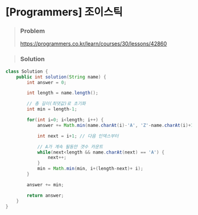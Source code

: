 # [Programmers] 조이스틱

> ### Problem
>
> https://programmers.co.kr/learn/courses/30/lessons/42860



> ### Solution

```java
class Solution {
    public int solution(String name) {
        int answer = 0;

        int length = name.length();

        // 총 길이(최댓값)로 초기화
        int min = length-1;

        for(int i=0; i<length; i++) {
            answer += Math.min(name.charAt(i)-'A', 'Z'-name.charAt(i)+1);

            int next = i+1; // 다음 인덱스부터

            // A가 계속 될동안 갯수 카운트
            while(next<length && name.charAt(next) == 'A') {
                next++;
            }
            min = Math.min(min, i+(length-next)+ i);
        }

        answer += min;

        return answer;
    }
}
```

